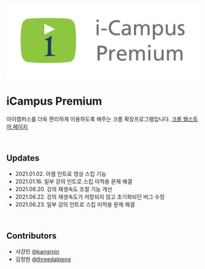 <img src="images/thumbnail.png" alt="logo" width="800">

<br>

# iCampus Premium
아이캠퍼스를 더욱 편리하게 이용하도록 해주는 크롬 확장프로그램입니다.
[크롬 웹스토어 페이지](https://chrome.google.com/webstore/detail/icampus-premium/bdkpnbiikbikebmjhkdkoenphgggapde)

<br>

## Updates
* 2021.01.02. 아캠 인트로 영상 스킵 기능
* 2021.01.16. 일부 강의 인트로 스킵 미적용 문제 해결
* 2021.06.20. 강의 재생속도 조절 기능 개선
* 2021.06.22. 강의 재생속도가 저장되지 않고 초기화되던 버그 수정
* 2021.06.23. 일부 강의 인트로 스킵 미적용 문제 해결

<br>

## Contributors
* 서강민 [@kangrnin](https://github.com/kangrnin)
* 김정원 [@threedalpeng](https://github.com/threedalpeng)
